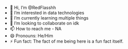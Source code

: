 - 👋 Hi, I’m @RedFlasshh
- 👀 I’m interested in data technologies
- 🌱 I’m currently learning multiple things
- 💞️ I’m looking to collaborate on idk
- 📫 How to reach me - NA
- 😄 Pronouns: He/Him
- ⚡ Fun fact: The fact of me being here is a fun fact itself.

<!---
RedFlasshh/RedFlasshh is a ✨ special ✨ repository because its `README.md` (this file) appears on your GitHub profile.
You can click the Preview link to take a look at your changes.
--->
